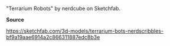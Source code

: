 "Terrarium Robots" by nerdcube on Sketchfab.

**Source**

https://sketchfab.com/3d-models/terrarium-bots-nerdscribbles-bf9a19aae6914a2c866311887edc8b3e
